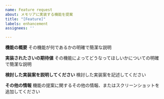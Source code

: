 ```yaml
---
name: Feature request
about: メモリアに実装する機能を提案
title: "[Feature]"
labels: enhancement
assignees: ''

---
```


**機能の概要**
その機能が何であるかの明確で簡潔な説明

**実装されたさいの期待値**
その機能によってどうなってほしいかについての明確で簡潔な説明

**検討した実装案を説明してください**
検討した実装案を記述してください

**その他の情報**
機能の提案に関するその他の情報、またはスクリーンショットを追加してください
